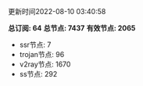 更新时间2022-08-10 03:40:58

**总订阅: 64**
**总节点: 7437**
**有效节点: 2065**
- ssr节点: 7
- trojan节点: 96
- v2ray节点: 1670
- ss节点: 292
